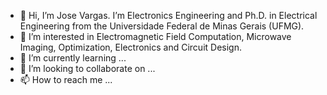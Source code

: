 - 👋 Hi, I’m Jose Vargas. I’m Electronics Engineering and Ph.D. in Electrical Engineering from the Universidade Federal de Minas Gerais (UFMG).
- 👀 I’m interested in Electromagnetic Field Computation, Microwave Imaging, Optimization, Electronics and Circuit Design.
- 🌱 I’m currently learning ...
- 💞️ I’m looking to collaborate on ...
- 📫 How to reach me ...

<!---
jose-vg/jose-vg is a ✨ special ✨ repository because its `README.md` (this file) appears on your GitHub profile.
You can click the Preview link to take a look at your changes.
--->

